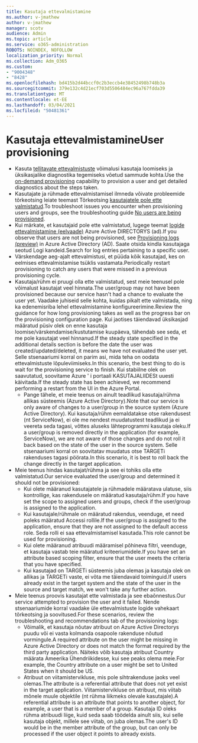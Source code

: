 ```yaml
---
title: Kasutaja ettevalmistamine
ms.author: v-jmathew
author: v-jmathew
manager: scotv
audience: Admin
ms.topic: article
ms.service: o365-administration
ROBOTS: NOINDEX, NOFOLLOW
localization_priority: Normal
ms.collection: Adm_O365
ms.custom:
- "9004348"
- "8428"
ms.openlocfilehash: bd415b2d44bccf0c2b3eccb4e38452498b748b3a
ms.sourcegitcommit: 379e132c4d21ecf703d5506484ec96a767fdda39
ms.translationtype: MT
ms.contentlocale: et-EE
ms.lasthandoff: 03/04/2021
ms.locfileid: "50481361"
---
```

# <a name="user-provisioning"></a><span data-ttu-id="4d1d4-102">Kasutaja ettevalmistamine</span><span class="sxs-lookup"><span data-stu-id="4d1d4-102">User provisioning</span></span>

- <span data-ttu-id="4d1d4-103">Kasuta [tellitavate ettevalmistuste](https://docs.microsoft.com/azure/active-directory/app-provisioning/provision-on-demand) võimalusi kasutaja loomiseks ja üksikasjalike diagnostika tegemiseks võetud sammude kohta.</span><span class="sxs-lookup"><span data-stu-id="4d1d4-103">Use the [on-demand provisioning](https://docs.microsoft.com/azure/active-directory/app-provisioning/provision-on-demand) capability to provision a user and get detailed diagnostics about the steps taken.</span></span>
- <span data-ttu-id="4d1d4-104">Kasutajate ja rühmade ettevalmistamisel ilmneda võivate probleemide tõrkeotsing leiate teemast Tõrkeotsing [kasutajatele pole ette valmistatud](https://docs.microsoft.com/azure/active-directory/app-provisioning/application-provisioning-config-problem-no-users-provisioned).</span><span class="sxs-lookup"><span data-stu-id="4d1d4-104">To troubleshoot issues you encounter when provisioning users and groups, see the troubleshooting guide [No users are being provisioned](https://docs.microsoft.com/azure/active-directory/app-provisioning/application-provisioning-config-problem-no-users-provisioned).</span></span>
- <span data-ttu-id="4d1d4-105">Kui märkate, et kasutajaid pole ette valmistatud, lugege teemat [logide ettevalmistamine (eelvaade)](https://docs.microsoft.com/azure/active-directory/reports-monitoring/concept-provisioning-logs) Azure Active DIRECTORYS (ad).</span><span class="sxs-lookup"><span data-stu-id="4d1d4-105">If you observe that users are not being provisioned, see [Provisioning logs (preview)](https://docs.microsoft.com/azure/active-directory/reports-monitoring/concept-provisioning-logs) in Azure Active Directory (AD).</span></span> <span data-ttu-id="4d1d4-106">Saate otsida kindla kasutajaga seotud Logi kandeid.</span><span class="sxs-lookup"><span data-stu-id="4d1d4-106">Search for log entries pertaining to a specific user.</span></span>
- <span data-ttu-id="4d1d4-107">Värskendage aeg-ajalt ettevalmistusi, et püüda kõik kasutajad, kes on eelmises ettevalmistamise tsüklis vastamata.</span><span class="sxs-lookup"><span data-stu-id="4d1d4-107">Periodically restart provisioning to catch any users that were missed in a previous provisioning cycle.</span></span>
- <span data-ttu-id="4d1d4-108">Kasutaja/rühm ei pruugi olla ette valmistatud, sest meie teenusel pole võimalust kasutajat veel hinnata.</span><span class="sxs-lookup"><span data-stu-id="4d1d4-108">The user/group may not have been provisioned because our service hasn't had a chance to evaluate the user yet.</span></span> <span data-ttu-id="4d1d4-109">Vaadake juhiseid selle kohta, kuidas pikalt ette valmistada, ning ka edenemisriba lehel ettevalmistamine konfigureerimine.</span><span class="sxs-lookup"><span data-stu-id="4d1d4-109">Review the guidance for how long provisioning takes as well as the progress bar on the provisioning configuration page.</span></span> <span data-ttu-id="4d1d4-110">Kui jaotises täiendavad üksikasjad määratud püsiv olek on enne kasutaja loomise/värskendamise/kustutamise kuupäeva, tähendab see seda, et me pole kasutajat veel hinnanud.</span><span class="sxs-lookup"><span data-stu-id="4d1d4-110">If the steady state specified in the additional details section is before the date the user was created/updated/deleted, it means we have not evaluated the user yet.</span></span> <span data-ttu-id="4d1d4-111">Selle stsenaariumi korral on parim asi, mida teha on oodata ettevalmistuste lõpuleviimiseks.</span><span class="sxs-lookup"><span data-stu-id="4d1d4-111">In this scenario, the best thing to do is wait for the provisioning service to finish.</span></span> <span data-ttu-id="4d1d4-112">Kui stabiilne olek on saavutatud, soovitame Azure ' i portaali KASUTAJALIIDESt uuesti käivitada.</span><span class="sxs-lookup"><span data-stu-id="4d1d4-112">If the steady state has been achieved, we recommend performing a restart from the UI in the Azure Portal.</span></span>
  - <span data-ttu-id="4d1d4-113">Pange tähele, et meie teenus on ainult teadlikud kasutaja/rühma allikas süsteemis (Azure Active Directory).</span><span class="sxs-lookup"><span data-stu-id="4d1d4-113">Note that our service is only aware of changes to a user/group in the source system (Azure Active Directory).</span></span> <span data-ttu-id="4d1d4-114">Kui kasutaja/rühm eemaldatakse otse rakendusest (nt ServiceNow), ei ole me nendest muudatustest teadlikud ja ei veereta seda tagasi, võttes aluseks lähteprogrammi kasutaja oleku.</span><span class="sxs-lookup"><span data-stu-id="4d1d4-114">If a user/group is removed directly in the application (for example, ServiceNow), we are not aware of those changes and do not roll it back based on the state of the user in the source system.</span></span> <span data-ttu-id="4d1d4-115">Selle stsenaariumi korral on soovitatav muudatus otse TARGETi rakenduses tagasi pöörata.</span><span class="sxs-lookup"><span data-stu-id="4d1d4-115">In this scenario, it is best to roll back the change directly in the target application.</span></span>
- <span data-ttu-id="4d1d4-116">Meie teenus hindas kasutajat/rühma ja see ei tohiks olla ette valmistatud.</span><span class="sxs-lookup"><span data-stu-id="4d1d4-116">Our service evaluated the user/group and determined it should not be provisioned:</span></span>
  - <span data-ttu-id="4d1d4-117">Kui olete määranud kasutajatele ja rühmadele määratava ulatuse, siis kontrollige, kas rakendusele on määratud kasutaja/rühm.</span><span class="sxs-lookup"><span data-stu-id="4d1d4-117">If you have set the scope to assigned users and groups, check if the user/group is assigned to the application.</span></span>
  - <span data-ttu-id="4d1d4-118">Kui kasutajale/rühmale on määratud rakendus, veenduge, et need poleks määratud Accessi rollile.</span><span class="sxs-lookup"><span data-stu-id="4d1d4-118">If the user/group is assigned to the application, ensure that they are not assigned to the default access role.</span></span> <span data-ttu-id="4d1d4-119">Seda rolli ei saa ettevalmistamisel kasutada.</span><span class="sxs-lookup"><span data-stu-id="4d1d4-119">This role cannot be used for provisioning.</span></span>
  - <span data-ttu-id="4d1d4-120">Kui olete määranud atribuudi määramisel põhineva filtri, veenduge, et kasutaja vastab teie määratud kriteeriumidele.</span><span class="sxs-lookup"><span data-stu-id="4d1d4-120">If you have set an attribute based scoping filter, ensure that the user meets the criteria that you have specified.</span></span>
  - <span data-ttu-id="4d1d4-121">Kui kasutajad on TARGETi süsteemis juba olemas ja kasutaja olek on allikas ja TARGETi vaste, ei võta me täiendavaid toiminguid.</span><span class="sxs-lookup"><span data-stu-id="4d1d4-121">If users already exist in the target system and the state of the user in the source and target match, we won't take any further action.</span></span>
- <span data-ttu-id="4d1d4-122">Meie teenus proovis kasutajat ette valmistada ja see ebaõnnestus.</span><span class="sxs-lookup"><span data-stu-id="4d1d4-122">Our service attempted to provision the user and it failed.</span></span> <span data-ttu-id="4d1d4-123">Nende stsenaariumide korral vaadake üle ettevalmistuste logide vahekaart tõrkeotsing ja soovitused.</span><span class="sxs-lookup"><span data-stu-id="4d1d4-123">For these scenarios, review the troubleshooting and recommendations tab of the provisioning logs:</span></span>
  - <span data-ttu-id="4d1d4-124">Võimalik, et kasutaja nõutav atribuut on Azure Active Directorys puudu või ei vasta kolmanda osapoole rakenduse nõutud vormingule.</span><span class="sxs-lookup"><span data-stu-id="4d1d4-124">A required attribute on the user might be missing in Azure Active Directory or does not match the format required by the third party application.</span></span> <span data-ttu-id="4d1d4-125">Näiteks võib kasutaja atribuut Country määrata Ameerika Ühendriikidesse, kui see peaks olema meie.</span><span class="sxs-lookup"><span data-stu-id="4d1d4-125">For example, the Country attribute on a user might be set to United States when it should be US.</span></span>
  - <span data-ttu-id="4d1d4-126">Atribuut on viitamistervikluse, mis pole sihtrakenduse jaoks veel olemas.</span><span class="sxs-lookup"><span data-stu-id="4d1d4-126">The attribute is a referential attribute that does not yet exist in the target application.</span></span> <span data-ttu-id="4d1d4-127">Viitamistervikluse on atribuut, mis viitab mõnele muule objektile (nt rühma liikmeks olevale kasutajale).</span><span class="sxs-lookup"><span data-stu-id="4d1d4-127">A referential attribute is an attribute that points to another object, for example, a user that is a member of a group.</span></span> <span data-ttu-id="4d1d4-128">Kasutaja ID oleks rühma atribuudi liige, kuid seda saab töödelda ainult siis, kui selle kasutaja objekt, millele see viitab, on juba olemas.</span><span class="sxs-lookup"><span data-stu-id="4d1d4-128">The user's ID would be in the member attribute of the group, but can only be processed if the user object it points to already exists.</span></span>
